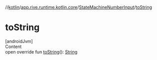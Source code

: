 //[kotlin](../../../index.md)/[app.rive.runtime.kotlin.core](../index.md)/[StateMachineNumberInput](index.md)/[toString](to-string.md)



# toString  
[androidJvm]  
Content  
open override fun [toString](to-string.md)(): [String](https://kotlinlang.org/api/latest/jvm/stdlib/kotlin/-string/index.html)  



